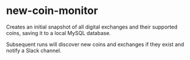 # new-coin-monitor

Creates an initial snapshot of all digital exchanges and their supported coins, saving it to a local MySQL database.

Subsequent runs will discover new coins and exchanges if they exist and notify a Slack channel.
